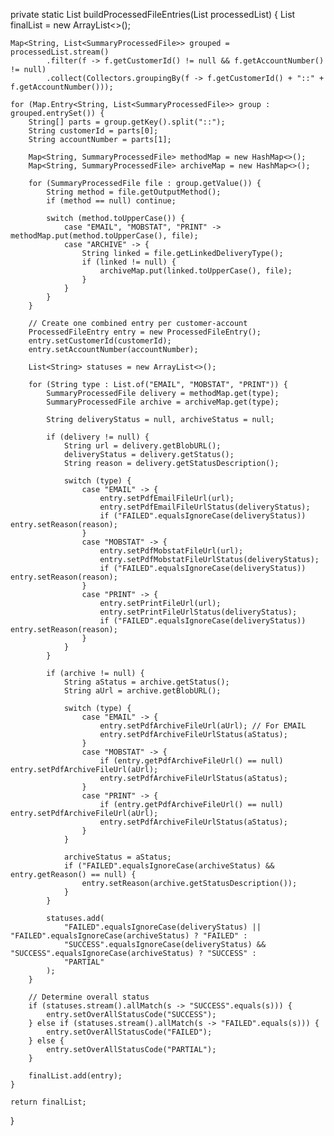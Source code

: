 private static List<ProcessedFileEntry> buildProcessedFileEntries(List<SummaryProcessedFile> processedList) {
    List<ProcessedFileEntry> finalList = new ArrayList<>();

    Map<String, List<SummaryProcessedFile>> grouped = processedList.stream()
            .filter(f -> f.getCustomerId() != null && f.getAccountNumber() != null)
            .collect(Collectors.groupingBy(f -> f.getCustomerId() + "::" + f.getAccountNumber()));

    for (Map.Entry<String, List<SummaryProcessedFile>> group : grouped.entrySet()) {
        String[] parts = group.getKey().split("::");
        String customerId = parts[0];
        String accountNumber = parts[1];

        Map<String, SummaryProcessedFile> methodMap = new HashMap<>();
        Map<String, SummaryProcessedFile> archiveMap = new HashMap<>();

        for (SummaryProcessedFile file : group.getValue()) {
            String method = file.getOutputMethod();
            if (method == null) continue;

            switch (method.toUpperCase()) {
                case "EMAIL", "MOBSTAT", "PRINT" -> methodMap.put(method.toUpperCase(), file);
                case "ARCHIVE" -> {
                    String linked = file.getLinkedDeliveryType();
                    if (linked != null) {
                        archiveMap.put(linked.toUpperCase(), file);
                    }
                }
            }
        }

        // Create one combined entry per customer-account
        ProcessedFileEntry entry = new ProcessedFileEntry();
        entry.setCustomerId(customerId);
        entry.setAccountNumber(accountNumber);

        List<String> statuses = new ArrayList<>();

        for (String type : List.of("EMAIL", "MOBSTAT", "PRINT")) {
            SummaryProcessedFile delivery = methodMap.get(type);
            SummaryProcessedFile archive = archiveMap.get(type);

            String deliveryStatus = null, archiveStatus = null;

            if (delivery != null) {
                String url = delivery.getBlobURL();
                deliveryStatus = delivery.getStatus();
                String reason = delivery.getStatusDescription();

                switch (type) {
                    case "EMAIL" -> {
                        entry.setPdfEmailFileUrl(url);
                        entry.setPdfEmailFileUrlStatus(deliveryStatus);
                        if ("FAILED".equalsIgnoreCase(deliveryStatus)) entry.setReason(reason);
                    }
                    case "MOBSTAT" -> {
                        entry.setPdfMobstatFileUrl(url);
                        entry.setPdfMobstatFileUrlStatus(deliveryStatus);
                        if ("FAILED".equalsIgnoreCase(deliveryStatus)) entry.setReason(reason);
                    }
                    case "PRINT" -> {
                        entry.setPrintFileUrl(url);
                        entry.setPrintFileUrlStatus(deliveryStatus);
                        if ("FAILED".equalsIgnoreCase(deliveryStatus)) entry.setReason(reason);
                    }
                }
            }

            if (archive != null) {
                String aStatus = archive.getStatus();
                String aUrl = archive.getBlobURL();

                switch (type) {
                    case "EMAIL" -> {
                        entry.setPdfArchiveFileUrl(aUrl); // For EMAIL
                        entry.setPdfArchiveFileUrlStatus(aStatus);
                    }
                    case "MOBSTAT" -> {
                        if (entry.getPdfArchiveFileUrl() == null) entry.setPdfArchiveFileUrl(aUrl);
                        entry.setPdfArchiveFileUrlStatus(aStatus);
                    }
                    case "PRINT" -> {
                        if (entry.getPdfArchiveFileUrl() == null) entry.setPdfArchiveFileUrl(aUrl);
                        entry.setPdfArchiveFileUrlStatus(aStatus);
                    }
                }

                archiveStatus = aStatus;
                if ("FAILED".equalsIgnoreCase(archiveStatus) && entry.getReason() == null) {
                    entry.setReason(archive.getStatusDescription());
                }
            }

            statuses.add(
                "FAILED".equalsIgnoreCase(deliveryStatus) || "FAILED".equalsIgnoreCase(archiveStatus) ? "FAILED" :
                "SUCCESS".equalsIgnoreCase(deliveryStatus) && "SUCCESS".equalsIgnoreCase(archiveStatus) ? "SUCCESS" :
                "PARTIAL"
            );
        }

        // Determine overall status
        if (statuses.stream().allMatch(s -> "SUCCESS".equals(s))) {
            entry.setOverAllStatusCode("SUCCESS");
        } else if (statuses.stream().allMatch(s -> "FAILED".equals(s))) {
            entry.setOverAllStatusCode("FAILED");
        } else {
            entry.setOverAllStatusCode("PARTIAL");
        }

        finalList.add(entry);
    }

    return finalList;
}
